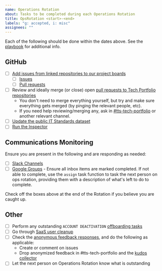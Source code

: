 ```yaml
---
name: Operations Rotation
about: Tasks to be completed during each Operations Rotation
title: OpsRotation <start>-<end>
labels: "g: accepted, i: misc"
assignees: ""
---
```


Each of the following should be done within the dates above. See the [playbook](https://github.com/18F/tts-tech-portfolio/blob/main/how_we_work/ops_rotation.md) for additional info.

## GitHub

- [ ] [Add issues from linked repositories to our project boards](https://docs.github.com/en/free-pro-team@latest/github/managing-your-work-on-github/adding-issues-and-pull-requests-to-a-project-board)
  - [ ] [Issues](https://github.com/orgs/18F/projects/11?fullscreen=true)
  - [ ] [Pull requests](https://github.com/orgs/18F/projects/19?fullscreen=true)
- [ ] Review and ideally merge (or close) open [pull requests to Tech Portfolio repositories](https://github.com/orgs/18F/projects/19?fullscreen=true)
  - You don't need to merge everything yourself, but try and make sure everything gets merged (by pinging the relevant people, etc).
  - If you need help reviewing/merging any, ask in [#tts-tech-portfolio](https://gsa-tts.slack.com/messages/tts-tech-portfolio/) or another relevant channel.
- [ ] [Update the public IT Standards dataset](https://github.com/GSA/data/tree/master/enterprise-architecture#updating-the-list)
- [ ] [Run the Inspector](https://github.com/18F/tts-tech-portfolio/tree/main/inspector#usage)

## Communications Monitoring

Ensure you are present in the following and are responding as needed:

- [ ] [Slack Channels](https://github.com/18F/tts-tech-portfolio/blob/main/how_we_work/ops_rotation.md#slack-channels)
- [ ] [Google Groups](https://github.com/18F/tts-tech-portfolio/blob/main/how_we_work/ops_rotation.md#google-groups) - Ensure all inbox items are marked completed. If not able to complete, use the `assign` task function to task the next person on ops rotation, providing them with a description of what's left to do to complete.

Check off the boxes above at the end of the Rotation if you believe you are caught up.

## Other

- [ ] Perform any outstanding `ACCOUNT DEACTIVATION` [offboarding tasks](https://docs.google.com/spreadsheets/d/1rp8n78tFHqyvvHzsYuBo_XE3Jg1LwOuOX-R9TMRnZI8/edit#gid=1012037864)
- [ ] Go through [SaaS user cleanup](https://docs.google.com/spreadsheets/d/16K3QEUdaXhSjeP-2vVGOX9PulRhlKqXXLnrx_RAZFJc/edit#gid=1913829200)
- [ ] Check the [anonymous feedback responses](https://docs.google.com/spreadsheets/d/1ahj7CuoTAYr5c7miDCeGhplYx_wW1yj6ApMFLRdY-7Q/edit?usp=forms_web_b#gid=1730986218), and do the following as applicable:
  - Create or comment on issues
  - Drop anonymized feedback in #tts-tech-portfolio and the [kudos collector](https://docs.google.com/document/d/1JucZ_-P84VJLQ-ZI-VcYV2PVWOEuSW5DKCebCZECmTk/edit)
- [ ] Let the next person on Operations Rotation know what is outstanding
